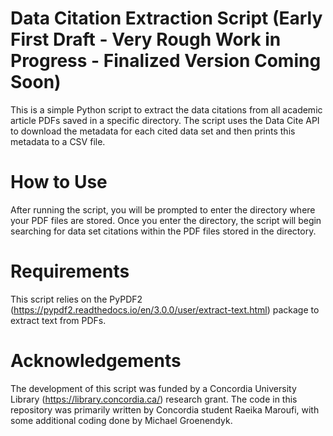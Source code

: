 # Data Citation Extraction Script (Early First Draft - Very Rough Work in Progress - Finalized Version Coming Soon)

This is a simple Python script to extract the data citations from all academic article PDFs saved in a specific directory. The script uses the Data Cite API to download the metadata for each cited data set and then prints this metadata to a CSV file.  

# How to Use

After running the script, you will be prompted to enter the directory where your PDF files are stored. Once you enter the directory, the script will begin searching for data set citations within the PDF files stored in the directory.

# Requirements

This script relies on the PyPDF2 (https://pypdf2.readthedocs.io/en/3.0.0/user/extract-text.html) package to extract text from PDFs.

# Acknowledgements

The development of this script was funded by a Concordia University Library (https://library.concordia.ca/) research grant. The code in this repository was primarily written by Concordia student Raeika Maroufi, with some additional coding done by Michael Groenendyk. 

